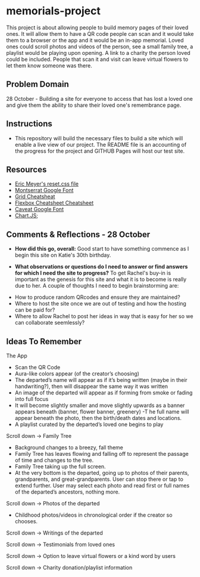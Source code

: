 # memorials-project
This project is about allowing people to build memory pages of their loved ones.  It will allow them to have a QR code people can scan and it would take them to a browser or the app and it would be an in-app memorial. Loved ones could scroll photos and videos of the person, see a small family tree, a playlist would be playing upon opening. A link to a charity the person loved could be included. People that scan it and visit can leave virtual flowers to let them know someone was there.

## Problem Domain

28 October - Building a site for everyone to access that has lost a loved one and give them the ability to share their loved one's remembrance page.

## Instructions

* This repository will build the necessary files to build a site which will enable a live view of our project.  The README file is an accounting of the progress for the project and GITHUB Pages will host our test site.

## Resources

* [Eric Meyer's reset.css file](https://meyerweb.com/eric/tools/css/reset/)
* [Montserrat Google Font](https://fonts.google.com/?query=Montserrat)
* [Grid Cheatsheat](https://grid.malven.co/)
* [Flexbox Cheatsheet Cheatsheet](https://jonitrythall.com/content/flexboxsheet.pdf)
* [Caveat Google Font](https://fonts.google.com/?query=Caveat)
* [Chart.JS](https://www.chartjs.org/);

## Comments & Reflections  - 28 October

* **How did this go, overall:** 
Good start to have something commence as I begin this site on Katie's 30th birthday. 

* **What observations or questions do I need to answer or find answers for which I need the site to progress?**
 To get Rachel's buy-in is important as the genesis for this site and what it is to become is really due to her.  A couple of thoughts I need to begin brainstorming are:
 
 - How to produce random QRcodes and ensure they are maintained?
 - Where to host the site once we are out of testing and how the hosting can be paid for?
 - Where to allow Rachel to post her ideas in way that is easy for her so we can collaborate seemlessly?

## **Ideas To Remember**
The App
- Scan the QR Code
- Aura-like colors appear (of the creator’s choosing)
- The departed’s name will appear as if it’s being written (maybe in their handwriting?), then will disappear the same way it was written
- An image of the departed will appear as if forming from smoke or fading into full focus
- It will become slightly smaller and move slightly upwards as a banner appears beneath (banner, flower banner, greenery)
-T he full name will appear beneath the photo, then the birth/death dates and locations. 
- A playlist curated by the departed’s loved one begins to play

Scroll down -> Family Tree
- Background changes to a breezy, fall theme
- Family Tree has leaves flowing and falling off to represent the passage of time and changes to the tree. 
- Family Tree taking up the full screen. 
- At the very bottom is the departed, going up to photos of their parents, grandparents, and great-grandparents. User can stop there or tap to extend further. User may select each photo and read first or full names of the departed’s ancestors, nothing more. 

Scroll down -> Photos of the departed
- Childhood photos/videos in chronological order if the creator so chooses. 

Scroll down -> Writings of the departed

Scroll down -> Testimonials from loved ones

Scroll down -> Option to leave virtual flowers or a kind word by users

Scroll down -> Charity donation/playlist information
